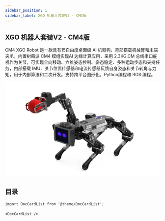 ```yaml
---
sidebar_position: 1
sidebar_label: XGO 机器人套装V2 - CM4版 
---
```


## XGO 机器人套装V2 - CM4版 

CM4 XGO Robot 是一款具有15自由度桌面级 Al 机器狗，背部搭载机械臂和末端夹爪，内置树莓派 CM4 模组实现AI 边缘计算应用，采用 2.3KG.CM 总线串口舵机作为关节，可实现全向移动、六维姿态控制、姿态稳定、多种运动步态和夹持任务，内部搭载 IMU、关节位置传感器和电流传感器反馈自身姿态和关节转角与力矩，用于内部算法和二次开发。支持跨平台图形化，Python编程和 ROS 编程。

![](./images/cm4-xgo-index.png)


## 目录

```mdx-code-block
import DocCardList from '@theme/DocCardList';

<DocCardList />
```
